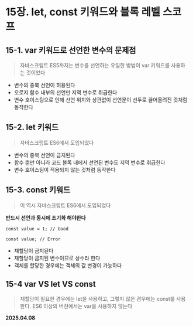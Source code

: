 # 15장. let, const 키워드와 블록 레벨 스코프

## 15-1. var 키워드로 선언한 변수의 문제점

> 자바스크립트 ES5까지는 변수를 선언하는 유일한 방법이 var 키워드를 사용하는 것이었다

- 변수의 중복 선언이 허용된다
- 오로지 함수 내부의 선언만 지역 변수로 취급한다
- 변수 호이스팅으로 인해 선언 위치와 상관없이 선언문이 선두로 끌어올려진 것처럼 동작한다

## 15-2. let 키워드

> 자바스크립트 ES6에서 도입되었다

- 변수의 중복 선언이 금지된다
- 함수 뿐만 아니라 코드 블록 내에서 선언된 변수도 지역 변수로 취급한다
- 변수 호이스팅이 적용되지 않는 것처럼 동작한다

## 15-3. const 키워드

> 이 역시 자바스크립트 ES6에서 도입되었다

**반드시 선언과 동시에 초기화 해야한다**
```
const value = 1; // Good
```

```
const value; // Error
```

- 재할당이 금지된다
- 재할당이 금지된 변수이므로 상수라 한다
- 객체를 할당한 경우에는 객체의 값 변경이 가능하다

## 15-4 var VS let VS const

> 재할당이 필요한 경우에는 let을 사용하고, 그렇지 않은 경우에는 const를 사용한다. ES6 이상의 버전에서는 var을 사용하지 않는다


**2025.04.08**